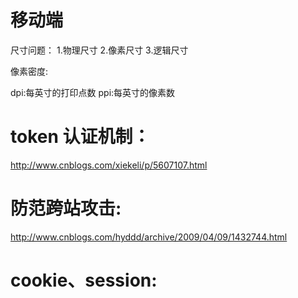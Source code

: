 
# 移动端
尺寸问题：
1.物理尺寸
2.像素尺寸
3.逻辑尺寸

像素密度:

dpi:每英寸的打印点数
ppi:每英寸的像素数


# token 认证机制：
http://www.cnblogs.com/xiekeli/p/5607107.html

# 防范跨站攻击:
http://www.cnblogs.com/hyddd/archive/2009/04/09/1432744.html

# cookie、session:




